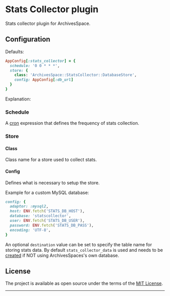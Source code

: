 # Stats Collector plugin

Stats collector plugin for ArchivesSpace.

## Configuration

Defaults:

```ruby
AppConfig[:stats_collector] = {
  schedule: '0 0 * * *',
  store: {
    class: 'ArchivesSpace::StatsCollector::DatabaseStore',
    config: AppConfig[:db_url]
  }
}
```

Explanation:

### Schedule

A [cron](#) expression that defines the frequency of stats collection.

### Store

#### Class

Class name for a store used to collect stats.

#### Config

Defines what is necessary to setup the store.

Example for a custom MySQL database:

```ruby
config: {
  adaptor: :mysql2,
  host: ENV.fetch('STATS_DB_HOST'),
  database: 'statscollector',
  user: ENV.fetch('STATS_DB_USER'),
  password: ENV.fetch('STATS_DB_PASS'),
  encoding: 'UTF-8',
}
```

An optional `destination` value can be set to specify the table name
for storing stats data. By default `stats_collector_data` is used and
needs to be [created](setup/stats_collector_data.sql) if NOT using
ArchivesSpaces's own database.

## License

The project is available as open source under the terms of the [MIT License](http://opensource.org/licenses/MIT).

---
